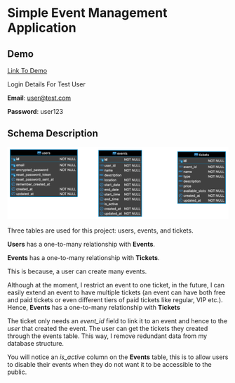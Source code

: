 # Simple Event Management Application

## Demo
[Link To Demo](https://tix-challenge.herokuapp.com/)

Login Details For Test User

**Email**: user@test.com

**Password**: user123

## Schema Description
![Diagram Of Schema](https://github.com/the-fanan/ruby-events-app/blob/main/schema.png?raw=true)

Three tables are used for this project: users, events, and tickets.

**Users** has a one-to-many relationship with **Events**.

**Events** has a one-to-many relationship with **Tickets**.

This is because, a user can create many events. 

Although at the moment, I restrict an event to one ticket, in the future, I can easily extend an event to have multiple tickets (an event can have both free and paid tickets or even different tiers of paid tickets like regular, VIP etc.). Hence, **Events** has a one-to-many relationship with **Tickets**

The ticket only needs an *event_id* field to link it to an event and hence to the *user* that created the event. The user can get the tickets they created through the events table. This way, I remove redundant data from my database structure.

You will notice an *is_active* column on the **Events** table, this is to allow users to disable their events when they do not want it to be accessible to the public.


